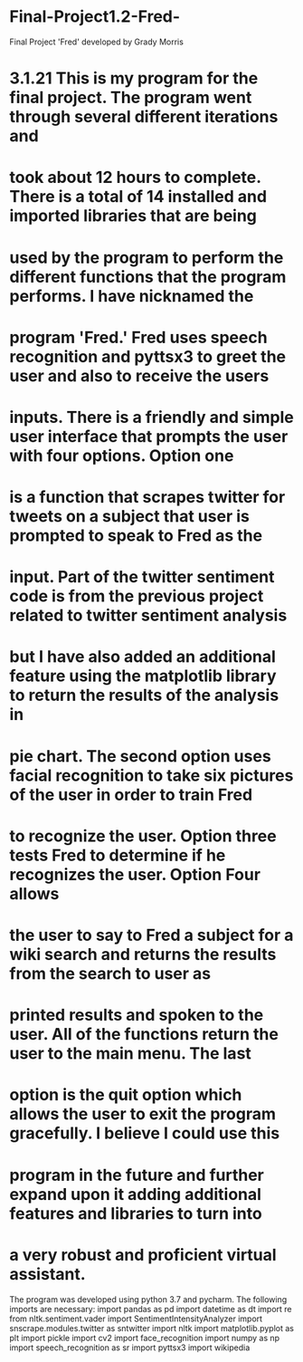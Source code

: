 # Final-Project1.2-Fred-
Final Project 'Fred'
developed by Grady Morris

# 3.1.21 This is my program for the final project. The program went through several different iterations and
# took about 12 hours to complete. There is a total of 14 installed and imported libraries that are being
# used by the program to perform the different functions that the program performs. I have nicknamed the
# program 'Fred.' Fred uses speech recognition and pyttsx3 to greet the user and also to receive the users
# inputs.  There is a friendly and simple user interface that prompts the user with four options. Option one
# is a function that scrapes twitter for tweets on a subject that user is prompted to speak to Fred as the
# input.  Part of the twitter sentiment code is from the previous project related to twitter sentiment analysis
# but I have also added an additional feature using the matplotlib library to return the results of the analysis in
# pie chart. The second option uses facial recognition to take six pictures of the user in order to train Fred
# to recognize the user. Option three tests Fred to determine if he recognizes the user. Option Four allows
# the user to say to Fred a subject for a wiki search and returns the results from the search to user as
# printed results and spoken to the user. All of the functions return the user to the main menu. The last
# option is the quit option which allows the user to exit the program gracefully. I believe I could use this
# program in the future and further expand upon it adding additional features and libraries to turn into
# a very robust and proficient virtual assistant.

The program was developed using python 3.7 and pycharm.
The following imports are necessary:
import pandas as pd
import datetime as dt
import re
from nltk.sentiment.vader import SentimentIntensityAnalyzer
import snscrape.modules.twitter as sntwitter
import nltk
import matplotlib.pyplot as plt
import pickle
import cv2
import face_recognition
import numpy as np
import speech_recognition as sr
import pyttsx3
import wikipedia
